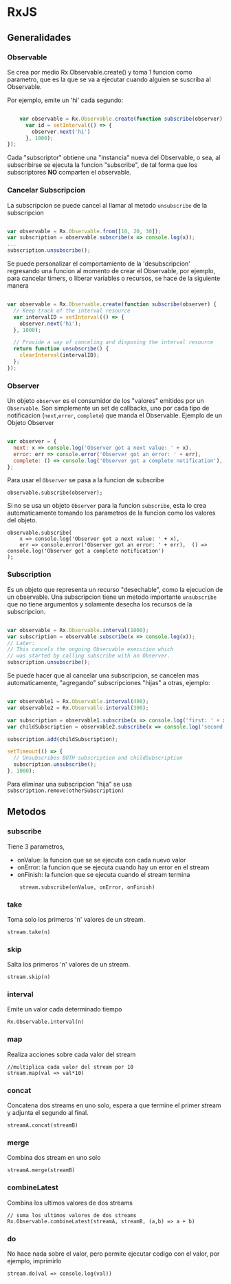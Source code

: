 # RxJS

## Generalidades

### Observable

Se crea por medio Rx.Observable.create() y toma 1 funcion como parametro, que es la que se va a ejecutar cuando alguien se suscriba al Observable.

Por ejemplo, emite un 'hi' cada segundo: 

```javascript

	var observable = Rx.Observable.create(function subscribe(observer) {
	  var id = setInterval(() => {
	    observer.next('hi')
	  }, 1000);
});

```

Cada "subscriptor" obtiene una "instancia" nueva del Observable, o sea, al subscribirse se ejecuta la funcion "subscribe", de tal forma que los subscriptores **NO** comparten el observable.

### Cancelar Subscripcion

La subscripcion se puede cancel al llamar al metodo `unsubscribe` de la subscripcion

```javascript

var observable = Rx.Observable.from([10, 20, 30]);
var subscription = observable.subscribe(x => console.log(x));
...
subscription.unsubscribe();

```

Se puede personalizar el comportamiento de la 'desubscripcion' regresando una funcion al momento de crear el Observable, por ejemplo, para cancelar timers, o liberar variables o recursos, se hace de la siguiente manera

```javascript

var observable = Rx.Observable.create(function subscribe(observer) {
  // Keep track of the interval resource
  var intervalID = setInterval(() => {
    observer.next('hi');
  }, 1000);

  // Provide a way of canceling and disposing the interval resource
  return function unsubscribe() {
    clearInterval(intervalID);
  };
});


```

### Observer
Un objeto `observer` es el consumidor de los "valores" emitidos por un `Observable`. Son simplemente un set de callbacks, uno por cada tipo de notificacion (`next`,`error`, `complete`) que manda el Observable. Ejemplo de un Objeto Observer

```javascript

var observer = {
  next: x => console.log('Observer got a next value: ' + x),
  error: err => console.error('Observer got an error: ' + err),
  complete: () => console.log('Observer got a complete notification'),
};

```

Para usar el `Observer` se pasa a la funcion de subscribe

```
observable.subscribe(observer);
```

Si no se usa un objeto `Observer` para la funcion `subscribe`, esta lo crea automaticamente tomando los parametros de la funcion como los valores del objeto.

```
observable.subscribe(
	x => console.log('Observer got a next value: ' + x),
	err => console.error('Observer got an error: ' + err),	() => console.log('Observer got a complete notification')
);
```

### Subscription

Es un objeto que representa un recurso "desechable", como la ejecucion de un observable. Una subscripcion tiene un metodo importante `unsubscribe` que no tiene argumentos y solamente desecha los recursos de la subscripcion. 

```javascript

var observable = Rx.Observable.interval(1000);
var subscription = observable.subscribe(x => console.log(x));
// Later:
// This cancels the ongoing Observable execution which
// was started by calling subscribe with an Observer.
subscription.unsubscribe();

```
Se puede hacer que al cancelar una subscripcion, se cancelen mas automaticamente, "agregando" subscripciones "hijas" a otras, ejemplo:

```javascript

var observable1 = Rx.Observable.interval(400);
var observable2 = Rx.Observable.interval(300);

var subscription = observable1.subscribe(x => console.log('first: ' + x));
var childSubscription = observable2.subscribe(x => console.log('second: ' + x));

subscription.add(childSubscription);

setTimeout(() => {
  // Unsubscribes BOTH subscription and childSubscription
  subscription.unsubscribe();
}, 1000);

```

Para eliminar una subscripcion "hija" se usa `subscription.remove(otherSubscription)`

## Metodos

### subscribe 

Tiene 3 parametros, 
- onValue: la funcion que se se ejecuta con cada nuevo valor
- onError: la funcion que se ejecuta cuando hay un error en el stream
- onFinish: la funcion que se ejecuta cuando el stream termina

```
	stream.subscribe(onValue, onError, onFinish)
```

### take
Toma solo los primeros 'n' valores de un stream.

```
stream.take(n)
```

### skip
Salta los primeros 'n' valores de un stream.

```
stream.skip(n)
```

### interval

Emite un valor cada determinado tiempo

```
Rx.Observable.interval(n)
``` 

### map
Realiza acciones sobre cada valor del stream

```
//multiplica cada valor del stream por 10
stream.map(val => val*10)
```

### concat
Concatena dos streams en uno solo, espera a que termine el primer stream y adjunta el segundo al final.

```
streamA.concat(streamB)
```

### merge
Combina dos stream en uno solo

```
streamA.merge(streamB)
```

### combineLatest
Combina los ultimos valores de dos streams

```
// suma los ultimos valores de dos streams
Rx.Observable.combineLatest(streamA, streamB, (a,b) => a + b)
```

### do
No hace nada sobre el valor, pero permite ejecutar codigo con el valor, por ejemplo, imprimirlo

```
stream.do(val => console.log(val))
```